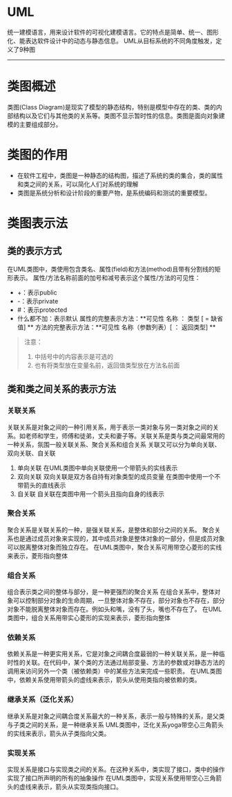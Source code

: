 # UML
统一建模语言，用来设计软件的可视化建模语言。它的特点是简单、统一、图形化、能表达软件设计中的动态与静态信息。
UML从目标系统的不同角度触发，定义了9种图
***
# 类图概述
类图(Class Diagram)是现实了模型的静态结构，特别是模型中存在的类、类的内部结构以及它们与其他类的关系等。类图不显示暂时性的信息。类图是面向对象建模的主要组成部分。
# 类图的作用
* 在软件工程中，类图是一种静态的结构图，描述了系统的类的集合，类的属性和类之间的关系，可以简化人们对系统的理解
* 类图是系统分析和设计阶段的重要产物，是系统编码和测试的重要模型。
# 类图表示法
## 类的表示方式
在UML类图中，类使用包含类名、属性(field)和方法(method)且带有分割线的矩形表示。
属性/方法名称前面的加号和减号表示这个属性/方法的可见性：
* +：表示public
* -：表示private
* #：表示protected
* 什么都不加：表示默认
属性的完整表示方法：**可见性 名称 ： 类型 [ = 缺省值] **
方法的完整表示方法：**可见性 名称（参数列表）[ ： 返回类型] **
> 注意：
>   1. 中括号中的内容表示是可选的
>   2. 也有将类型放在变量名前，返回值类型放在方法名前面
## 类和类之间关系的表示方法
### 关联关系
关联关系是对象之间的一种引用关系，用于表示一类对象与另一类对象之间的关系。如老师和学生，师傅和徒弟，丈夫和妻子等。关联关系是类与类之间最常用的一种关系，氛围一般关联关系、聚合关系和组合关系
关联又可以分为单向关联、双向关联、自关联
1. 单向关联
   在UML类图中单向关联使用一个带箭头的实线表示
2. 双向关联
   双向关联是双方各自持有对象类型的成员变量
   在类图中使用一个不带箭头的直线表示 
3. 自关联
   自关联在类图中用一个箭头且指向自身的线表示
### 聚合关系
聚合关系是关联关系的一种，是强关联关系，是整体和部分之间的关系。
聚合关系也是通过成员对象来实现的，其中成员对象是整体对象的一部分，但是成员对象可以脱离整体对象而独立存在。
在UML类图中，聚合关系可用带空心菱形的实线来表示，菱形指向整体
### 组合关系
组合表示类之间的整体与部分，是一种更强烈的聚合关系
在组合关系中，整体对象可以控制部分对象的生命周期，一旦整体对象不存在，部分对象也不存在，部分对象不能脱离整体对象而存在。例如头和嘴，没有了头，嘴也不存在了。
在UML类图中，组合关系用带实心菱形的实现来表示，菱形指向整体
### 依赖关系
依赖关系是一种更实用关系，它是对象之间耦合度最弱的一种关联关系，是一种临时性的关联。在代码中，某个类的方法通过局部变量、方法的参数或对静态方法的调用来访问另外一个类（被依赖类）中的某些方法来完成一些职责。
在UML类图中，依赖关系使用带箭头的虚线来表示，箭头从使用类指向被依赖的类。
### 继承关系（泛化关系）
继承关系是对象之间耦合度关系最大的一种关系，表示一般与特殊的关系，是父类与子类之间的关系，是一种继承关系
UML类图中，泛化关系yoga带空心三角箭头的实线来表示，箭头从子类指向父类。
### 实现关系
实现关系是接口与实现类之间的关系。在这种关系中，类实现了接口，类中的操作实现了接口所声明的所有的抽象操作
在UML类图中，实现关系使用带空心三角箭头的虚线来表示，箭头从实现类指向接口。